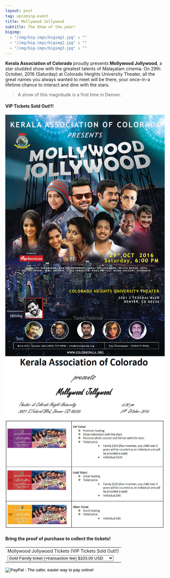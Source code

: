 ```yaml
---
layout: post
tag: upcoming-event
title: Mollywood Jollywood
subtitle: The Show of the year!
bigimg:
  - "/img/big-imgs/bigimg1.jpg" : ""
  - "/img/big-imgs/bigimg2.jpg" : ""
  - "/img/big-imgs/bigimg3.jpg" : ""
---
```

**Kerala Association of Colorado** proudly presents **Mollywood Jollywood**, a star studded show with the greatest talents of Malayalam cinema. On 29th October, 2016 (Saturday) at Colorado Heights University Theater, all the great names you always wanted to meet will be there, your once-in-a lifetime chance to interact and dine with the stars. 

> A show of this magnitude is a first time in Denver.

#### VIP Tickets Sold Out!!!

![poster](/img/MJ-flyer-2016.jpg)   
![tickets](/img/MJ-tickets-2016.jpg)

#### Bring the proof of purchase to collect the tickets!
<form action="https://www.paypal.com/cgi-bin/webscr" method="post" target="_top">
<input type="hidden" name="cmd" value="_s-xclick">
<input type="hidden" name="hosted_button_id" value="LSN2ZT5V2X6FQ">
<table>
<tr><td><input type="hidden" name="on0" value="Mollywood Jollywood Tickets">Mollywood Jollywood Tickets (VIP Tickets Sold Out!!)</td></tr><tr><td><select name="os0">
	<option value="Gold Family ticket (+transaction fee)">Gold Family ticket (+transaction fee) $103.00 USD</option>
	<option value="Gold Individual ticket (+transaction fee)">Gold Individual ticket (+transaction fee) $42.00 USD</option>
	<option value="Silver Individual ticket (+transaction fee)">Silver Individual ticket (+transaction fee) $32.00 USD</option>
</select> </td></tr>
</table>
<input type="hidden" name="currency_code" value="USD">
<input type="image" src="https://www.paypalobjects.com/en_US/i/btn/btn_buynowCC_LG.gif" border="0" name="submit" alt="PayPal - The safer, easier way to pay online!">
<img alt="" border="0" src="https://www.paypalobjects.com/en_US/i/scr/pixel.gif" width="1" height="1">
</form>








